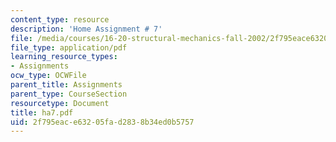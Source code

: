 ```yaml
---
content_type: resource
description: 'Home Assignment # 7'
file: /media/courses/16-20-structural-mechanics-fall-2002/2f795eace63205fad2838b34ed0b5757_ha7.pdf
file_type: application/pdf
learning_resource_types:
- Assignments
ocw_type: OCWFile
parent_title: Assignments
parent_type: CourseSection
resourcetype: Document
title: ha7.pdf
uid: 2f795eac-e632-05fa-d283-8b34ed0b5757
---
```

